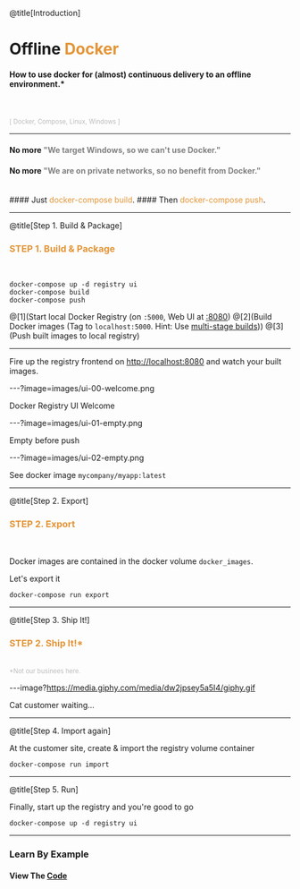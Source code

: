 @title[Introduction]
# Offline <span style="color: #e49436">Docker</span>

#### How to use docker for (almost) continuous delivery to an offline environment.*
<br>
<br>
<span style="color: #bbb; font-size: 80%">[ Docker, Compose, Linux, Windows ]</span>

---

#### No more <span style="color: gray">"We target Windows, so we can't use Docker."</span>
#### No more <span style="color: gray">"We are on private networks, so no benefit from Docker."</span>
<br>
#### Just <span style="color: #e49436">docker-compose build</span>.
#### Then <span style="color: #e49436">docker-compose push</span>.

---

@title[Step 1. Build & Package]

### <span style="color: #e49436">STEP 1. Build & Package</span>
<br>

```shell
docker-compose up -d registry ui
docker-compose build
docker-compose push
```

@[1](Start local Docker Registry (on `:5000`, Web UI at [:8080](http://localhost:8080))
@[2](Build Docker images (Tag to `localhost:5000`. Hint: Use [multi-stage builds](https://docs.docker.com/engine/userguide/eng-image/multistage-build/)))
@[3](Push built images to local registry)

---

Fire up the registry frontend on [http://localhost:8080](http://localhost:8080) and watch your built images.

---?image=images/ui-00-welcome.png

Docker Registry UI Welcome

---?image=images/ui-01-empty.png

Empty before push

---?image=images/ui-02-empty.png

See docker image `mycompany/myapp:latest`

---
@title[Step 2. Export]

### <span style="color: #e49436">STEP 2. Export</span>
<br>

Docker images are contained in the docker volume `docker_images`.

Let's export it

```shell
docker-compose run export
```

---
@title[Step 3. Ship It!]

### <span style="color: #e49436">STEP 2. Ship It!*</span>
<br>
<span style="color: #bbb; font-size: 80%">*Not our businees here.</span>

---image?https://media.giphy.com/media/dw2jpsey5a5I4/giphy.gif

Cat customer waiting...

---
@title[Step 4. Import again]

At the customer site, create & import the registry volume container

```shell
docker-compose run import
```
---
@title[Step 5. Run]

Finally, start up the registry and you're good to go

```shell
docker-compose up -d registry ui
```

---

### Learn By Example
#### View The <a target="_blank" href="https://github.com/awesome-inc/docker-deploy-offline">Code</a>
